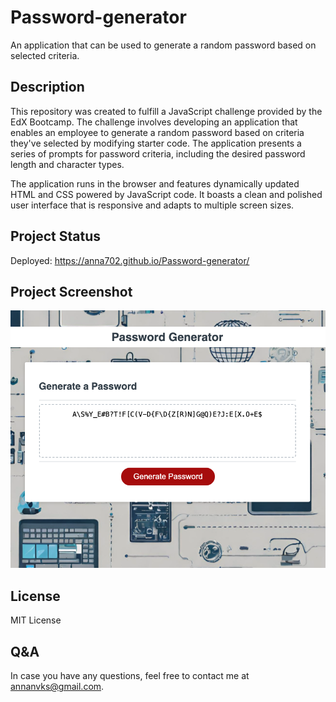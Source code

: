 # Password-generator

An application that can be used to generate a random password based on selected criteria.

## Description

This repository was created to fulfill a JavaScript challenge provided by the EdX Bootcamp. The challenge involves developing an application that enables an employee to generate a random password based on criteria they've selected by modifying starter code. The application presents a series of prompts for password criteria, including the desired password length and character types.

The application runs in the browser and features dynamically updated HTML and CSS powered by JavaScript code. It boasts a clean and polished user interface that is responsive and adapts to multiple screen sizes.

## Project Status

Deployed: https://anna702.github.io/Password-generator/

## Project Screenshot

![Anna-Chernova-Password-Generator-Page-Screenshot](/assets/page-screenshot.png)

## License

MIT License

## Q&A

In case you have any questions, feel free to contact me at <a href="mailto:annanvks@gmail.com?">annanvks@gmail.com</a>.
